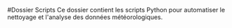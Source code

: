 #Dossier Scripts
Ce dossier contient les scripts Python pour automatiser le nettoyage et l'analyse des données météorologiques.
